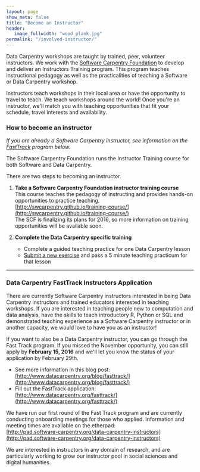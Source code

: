 ```yaml
---
layout: page
show_meta: false
title: "Become an Instructor"
header:
   image_fullwidth: "wood_plank.jpg"
permalink: "/involved-instructor/"
---
```


Data Carpentry workshops are taught by trained, peer, volunteer instructors. We
work with the [Software Carpentry Foundation](http://software-carpentry.org) to develop and deliver an Instructors Training program. This program teaches instructional pedagogy as
well as the practicalities of teaching a Software or Data Carpentry workshop.

Instructors teach workshops in their local area or have the opportunity to travel to
teach. We teach workshops around the world! Once you're an instructor, we'll match you with teaching opportunities that fit your
schedule, travel interests and availability.

### How to become an instructor

_If you are already a Software Carpentry instructor, see information on the [FastTrack](#data-carpentry-fasttrack-instructors-application) program below._

The Software Carpentry Foundation runs the Instructor Training course for both Software and Data Carpentry.

There are two steps to becoming an instructor.  

1. **Take a Software Carpentry Foundation instructor training course**   
This course teaches the pedagogy of instructing and provides hands-on opportunities to practice teaching.  
[http://swcarpentry.github.io/training-course/](http://swcarpentry.github.io/training-course/)   
 The SCF is finalizing its plans for 2016, so more information on training opportunities will be available soon.

2. **Complete the Data Carpentry specific training**
    - Complete a guided teaching practice for one Data Carpentry lesson
    - [Submit a new exercise](/instructor-checkout-exercises/) and pass a 5 minute teaching practicum for that lesson


<!--
If you are going through instructor training and need more information, please see [information]() in the [For Instructors]() section.
-->

---

### Data Carpentry FastTrack Instructors Application

There are currently
Software Carpentry instructors interested in being Data Carpentry instructors
and trained educators interested in teaching workshops. If you are interested in teaching people new to computation and data analysis,
have the skills to teach
introductory R, Python or SQL and demonstrated teaching experience as a Software
Carpentry instructor or in another capacity, we would love to have you as an instructor!

If you want to also be a Data Carpentry instructor, you can go through the Fast Track program. If you missed the November opportunity, you can still apply by **February 15, 2016** and we'll let you know the status of your application by February 29th.

- See more information in this blog post: [http://www.datacarpentry.org/blog/fasttrack/](http://www.datacarpentry.org/blog/fasttrack/)  
- Fill out the FastTrack application:  
 [http://www.datacarpentry.org/fasttrack/](http://www.datacarpentry.org/fasttrack/)  



We have run our first round of the Fast Track program and are currently conducting onboarding meetings for those who applied.  Information and meeting times are available on the etherpad:  
[http://pad.software-carpentry.org/data-carpentry-instructors](http://pad.software-carpentry.org/data-carpentry-instructors)  

We are interested in instructors in any domain of research, and are particularly
working to grow our instructor pool in social sciences and digital humanities.
